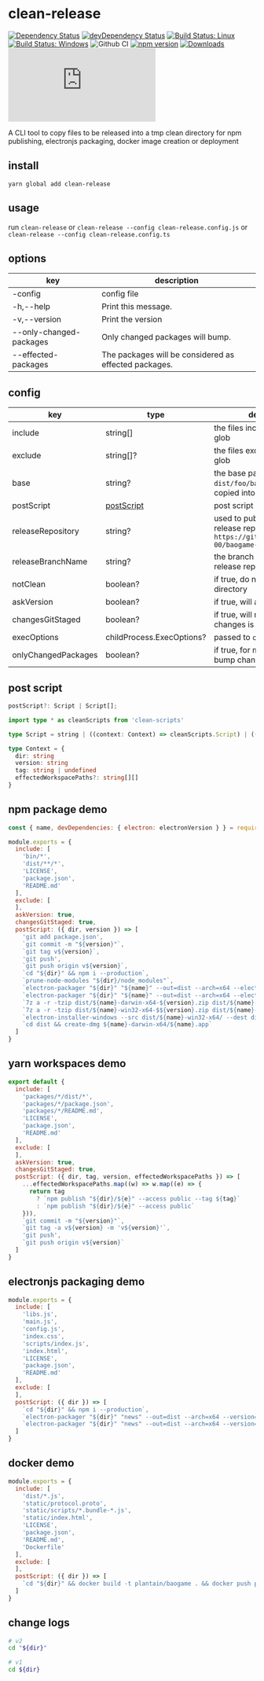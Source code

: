 # clean-release

[![Dependency Status](https://david-dm.org/plantain-00/clean-release.svg)](https://david-dm.org/plantain-00/clean-release)
[![devDependency Status](https://david-dm.org/plantain-00/clean-release/dev-status.svg)](https://david-dm.org/plantain-00/clean-release#info=devDependencies)
[![Build Status: Linux](https://travis-ci.org/plantain-00/clean-release.svg?branch=master)](https://travis-ci.org/plantain-00/clean-release)
[![Build Status: Windows](https://ci.appveyor.com/api/projects/status/github/plantain-00/clean-release?branch=master&svg=true)](https://ci.appveyor.com/project/plantain-00/clean-release/branch/master)
![Github CI](https://github.com/plantain-00/clean-release/workflows/Github%20CI/badge.svg)
[![npm version](https://badge.fury.io/js/clean-release.svg)](https://badge.fury.io/js/clean-release)
[![Downloads](https://img.shields.io/npm/dm/clean-release.svg)](https://www.npmjs.com/package/clean-release)
[![type-coverage](https://img.shields.io/badge/dynamic/json.svg?label=type-coverage&prefix=%E2%89%A5&suffix=%&query=$.typeCoverage.atLeast&uri=https%3A%2F%2Fraw.githubusercontent.com%2Fplantain-00%2Fclean-release%2Fmaster%2Fpackage.json)](https://github.com/plantain-00/clean-release)

A CLI tool to copy files to be released into a tmp clean directory for npm publishing, electronjs packaging, docker image creation or deployment

## install

`yarn global add clean-release`

## usage

run `clean-release` or `clean-release --config clean-release.config.js` or `clean-release --config clean-release.config.ts`

## options

key | description
--- | ---
-config | config file
-h,--help | Print this message.
-v,--version | Print the version
--only-changed-packages | Only changed packages will bump.
--effected-packages | The packages will be considered as effected packages.

## config

key | type | description
--- | --- | ---
include | string[] | the files included, support glob
exclude | string[]? | the files excluded, support glob
base | string? | the base path, eg: `dist`, then `dist/foo/bar.js` will be copied into `foo` as `foo/bar.js`
postScript | [postScript](#post-script) | post script
releaseRepository | string? | used to publish to a git release repository, eg: `https://github.com/plantain-00/baogame-release.git`
releaseBranchName | string? | the branch name of the release repository
notClean | boolean? | if true, do not clean the tmp directory
askVersion | boolean? | if true, will ask promp version
changesGitStaged | boolean? | if true, will make sure all changes is git staged
execOptions | childProcess.ExecOptions? | passed to `childProcess.exec`
onlyChangedPackages | boolean? | if true, for monorepo, only bump changed packages

## post script

```ts
postScript?: Script | Script[];

import type * as cleanScripts from 'clean-scripts'

type Script = string | ((context: Context) => cleanScripts.Script) | ((context: Context) => Promise<cleanScripts.Script>)

type Context = {
  dir: string
  version: string
  tag: string | undefined
  effectedWorkspacePaths?: string[][]
}
```

## npm package demo

```js
const { name, devDependencies: { electron: electronVersion } } = require('./package.json')

module.exports = {
  include: [
    'bin/*',
    'dist/**/*',
    'LICENSE',
    'package.json',
    'README.md'
  ],
  exclude: [
  ],
  askVersion: true,
  changesGitStaged: true,
  postScript: ({ dir, version }) => [
    'git add package.json',
    `git commit -m "${version}"`,
    `git tag v${version}`,
    'git push',
    `git push origin v${version}`,
    `cd "${dir}" && npm i --production`,
    `prune-node-modules "${dir}/node_modules"`,
    `electron-packager "${dir}" "${name}" --out=dist --arch=x64 --electron-version=${electronVersion} --platform=darwin --ignore="dist/"`,
    `electron-packager "${dir}" "${name}" --out=dist --arch=x64 --electron-version=${electronVersion} --platform=win32 --ignore="dist/"`,
    `7z a -r -tzip dist/${name}-darwin-x64-${version}.zip dist/${name}-darwin-x64/`,
    `7z a -r -tzip dist/${name}-win32-x64-$${version}.zip dist/${name}-win32-x64/`,
    `electron-installer-windows --src dist/${name}-win32-x64/ --dest dist/`,
    `cd dist && create-dmg ${name}-darwin-x64/${name}.app`
  ]
}
```

## yarn workspaces demo

```js
export default {
  include: [
    'packages/*/dist/*',
    'packages/*/package.json',
    'packages/*/README.md',
    'LICENSE',
    'package.json',
    'README.md'
  ],
  exclude: [
  ],
  askVersion: true,
  changesGitStaged: true,
  postScript: ({ dir, tag, version, effectedWorkspacePaths }) => [
    ...effectedWorkspacePaths.map((w) => w.map((e) => {
      return tag
        ? `npm publish "${dir}/${e}" --access public --tag ${tag}`
        : `npm publish "${dir}/${e}" --access public`
    })),
    `git commit -m "${version}"`,
    `git tag -a v${version} -m 'v${version}'`,
    'git push',
    `git push origin v${version}`
  ]
}
```

## electronjs packaging demo

```js
module.exports = {
  include: [
    'libs.js',
    'main.js',
    'config.js',
    'index.css',
    'scripts/index.js',
    'index.html',
    'LICENSE',
    'package.json',
    'README.md'
  ],
  exclude: [
  ],
  postScript: ({ dir }) => [
    `cd "${dir}" && npm i --production`,
    `electron-packager "${dir}" "news" --out=dist --arch=x64 --version=1.2.1 --app-version="1.0.8" --platform=darwin --ignore="dist/"`,
    `electron-packager "${dir}" "news" --out=dist --arch=x64 --version=1.2.1 --app-version="1.0.8" --platform=win32 --ignore="dist/"`
  ]
}
```

## docker demo

```js
module.exports = {
  include: [
    'dist/*.js',
    'static/protocol.proto',
    'static/scripts/*.bundle-*.js',
    'static/index.html',
    'LICENSE',
    'package.json',
    'README.md',
    'Dockerfile'
  ],
  exclude: [
  ],
  postScript: ({ dir }) => [
    `cd "${dir}" && docker build -t plantain/baogame . && docker push plantain/baogame`
  ]
}
```

## change logs

```bash
# v2
cd "${dir}"

# v1
cd ${dir}
```
